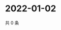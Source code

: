 # 2022-01-02

共 0 条

<!-- BEGIN WEIBO -->
<!-- 最后更新时间 Sun Jan 02 2022 07:01:06 GMT+0800 (China Standard Time) -->

<!-- END WEIBO -->
